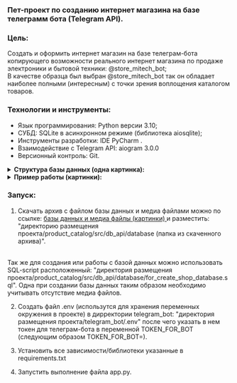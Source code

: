 ### Пет-проект по созданию интернет магазина на базе телеграмм бота (Telegram API).

### Цель:
Создать и оформить интернет магазин на базе телеграм-бота копирующего 
возможности реального интернет магазина по продаже электроники и 
бытовой техники: @store_mitech_bot;
<br>
В качестве образца был выбран @store_mitech_bot так он обладает наиболее
полными (интересным) с точки зрения воплощения каталогом товаров.

### Технологии и инструменты:
- Язык программирования: Python версии 3.10; 
- СУБД: SQLite в асинхронном режиме (библиотека aiosqlite);
- Инструменты разработки: IDE PyCharm .
- Взаимодействие с Telegram API: aiogram 3.0.0
- Версионный контроль: Git.

<details><summary><strong>Структура базы данных (одна картинка):</strong></summary>

![database_structure](/pictures/database_structure.jpg "database_structure") 

</details>

<details><summary><strong>Пример работы (картинки):</strong></summary>

#### Начало работы:

![start1](/pictures/bot_start_1.jpg "start1") 

#### Команда /start:

![start2](/pictures/bot_start_2.jpg "start2")

#### Команда /help:

![help](/pictures/bot_help.jpg "help") 

#### Выбор категории устройства (команда /catalog):

![catalog_categories](/pictures/bot_catalog_categories.jpg "catalog_categories")

#### Выбор производителя устройства:

![catalog_manufacturer](/pictures/bot_catalog_manufacturer.jpg "catalog_manufacturer")

#### Выбор по названию/модели устройства:

![catalog_name_devices](/pictures/bot_catalog_name_device.jpg "catalog_name_devices")

#### Вывод информации о выбранном устройстве вариант №1 (без прокрутки):

![catalog_name_device_and_picture](/pictures/bot_catalog_name_device_and_picture.jpg "catalog_name_device_and_picture")

#### Вывод информации о выбранном устройстве (нажата кнопка "Все устройства" в предыдущем меню) вариант №2 (с прокруткой):

![catalog_all_device](/pictures/bot_catalog_all_device.jpg "catalog_all_device")

</details>

### Запуск:

1. Скачать архив с файлом базы данных и медиа файлами можно по ссылке:
<a href="https://disk.yandex.ru/d/EAYgSwzjhibbJA"> базы данных и медиа файлы (картинки) </a>
и разместить: "директорию размещения проекта/product_catalog/src/db_api/database
(папка из скаченного архива)".
<br>
Так же для создания или работы с базой данных можно использовать SQL-script расположенный: 
"директория размещения проекта/product_catalog/src/db_api/database/for_create_shop_database.sql".
Одна при создании базы данных таким образом необходимо учитывать отсутствие медиа файлов.

2. Создать файл .env (использутся для хранения переменных окружения 
в проекте) в дирректории telegram_bot: "директория размещения 
проекта/telegram_bot/.env" после чего указать в нем токен для телеграм-бота 
в переменной TOKEN_FOR_BOT (следующим образом TOKEN_FOR_BOT=).

3. Установить все зависимости/библиотеки указанные в requirements.txt 

4. Запустить выполнение файла app.py.

